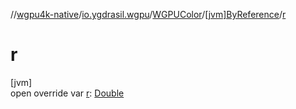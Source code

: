 //[wgpu4k-native](../../../../index.md)/[io.ygdrasil.wgpu](../../index.md)/[WGPUColor](../index.md)/[[jvm]ByReference](index.md)/[r](r.md)

# r

[jvm]\
open override var [r](r.md): [Double](https://kotlinlang.org/api/core/kotlin-stdlib/kotlin/-double/index.html)